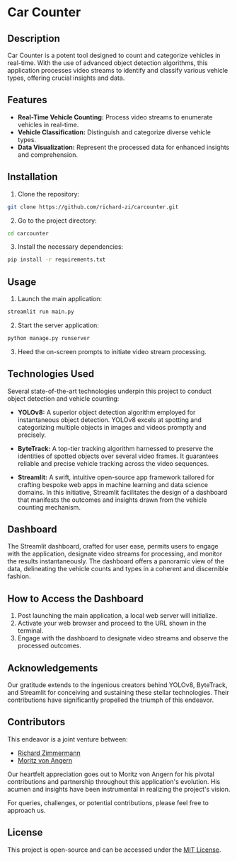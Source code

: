 # Car Counter

## Description

Car Counter is a potent tool designed to count and categorize vehicles in real-time. With the use of advanced object detection algorithms, this application processes video streams to identify and classify various vehicle types, offering crucial insights and data.

## Features

- **Real-Time Vehicle Counting:** Process video streams to enumerate vehicles in real-time.
- **Vehicle Classification:** Distinguish and categorize diverse vehicle types.
- **Data Visualization:** Represent the processed data for enhanced insights and comprehension.

## Installation

1. Clone the repository:
```bash
git clone https://github.com/richard-zi/carcounter.git
```

2. Go to the project directory:
```bash
cd carcounter
```

3. Install the necessary dependencies:
```bash
pip install -r requirements.txt
```

## Usage

1. Launch the main application:
```bash
streamlit run main.py
```

2. Start the server application:
```bash
python manage.py runserver
```

3. Heed the on-screen prompts to initiate video stream processing.

## Technologies Used

Several state-of-the-art technologies underpin this project to conduct object detection and vehicle counting:

- **YOLOv8:** A superior object detection algorithm employed for instantaneous object detection. YOLOv8 excels at spotting and categorizing multiple objects in images and videos promptly and precisely.

- **ByteTrack:** A top-tier tracking algorithm harnessed to preserve the identities of spotted objects over several video frames. It guarantees reliable and precise vehicle tracking across the video sequences.

- **Streamlit:** A swift, intuitive open-source app framework tailored for crafting bespoke web apps in machine learning and data science domains. In this initiative, Streamlit facilitates the design of a dashboard that manifests the outcomes and insights drawn from the vehicle counting mechanism.

## Dashboard

The Streamlit dashboard, crafted for user ease, permits users to engage with the application, designate video streams for processing, and monitor the results instantaneously. The dashboard offers a panoramic view of the data, delineating the vehicle counts and types in a coherent and discernible fashion.

## How to Access the Dashboard

1. Post launching the main application, a local web server will initialize.
2. Activate your web browser and proceed to the URL shown in the terminal.
3. Engage with the dashboard to designate video streams and observe the processed outcomes.

## Acknowledgements

Our gratitude extends to the ingenious creators behind YOLOv8, ByteTrack, and Streamlit for conceiving and sustaining these stellar technologies. Their contributions have significantly propelled the triumph of this endeavor.

## Contributors

This endeavor is a joint venture between:

- [Richard Zimmermann](https://github.com/richard-zi) 
- [Moritz von Angern](https://github.com/movonangern)

Our heartfelt appreciation goes out to Moritz von Angern for his pivotal contributions and partnership throughout this application's evolution. His acumen and insights have been instrumental in realizing the project's vision.

For queries, challenges, or potential contributions, please feel free to approach us.

## License

This project is open-source and can be accessed under the [MIT License](LICENSE). 
